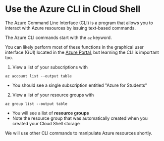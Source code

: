 # Use the Azure CLI in Cloud Shell
The Azure Command Line Interface (CLI) is a program that allows you to interact with Azure resources by issuing text-based commands.

The Azure CLI commands start with the `az` keyword.

You can likely perform most of these functions in the graphical user interface (GUI) located in the [Azure Portal](https://portal.azure.com), but learning the CLI is important too.

1. View a list of your subscriptions with 

```
az account list --output table
```

* You should see a single subscription entitled "Azure for Students"

2. View a list of your resource groups with

```
az group list --output table
```

* You will see a list of **resource groups**
* Note the resource group that was automatically created when you created your Cloud Shell storage

We will use other CLI commands to manipulate Azure resources shortly.